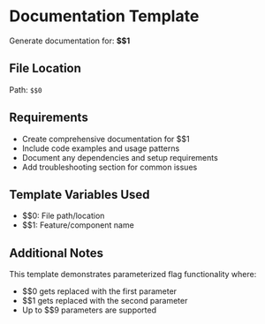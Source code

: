 # Documentation Template

Generate documentation for: **$$1**

## File Location
Path: `$$0`

## Requirements
- Create comprehensive documentation for $$1
- Include code examples and usage patterns
- Document any dependencies and setup requirements
- Add troubleshooting section for common issues

## Template Variables Used
- $$0: File path/location
- $$1: Feature/component name

## Additional Notes
This template demonstrates parameterized flag functionality where:
- $$0 gets replaced with the first parameter
- $$1 gets replaced with the second parameter
- Up to $$9 parameters are supported